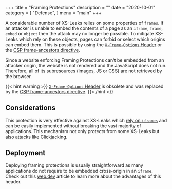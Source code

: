 +++
title = "Framing Protections"
description = ""
date = "2020-10-01"
category = [
    "Defense",
]
menu = "main"
+++

A considerable number of XS-Leaks relies on some properties of `frames`. If an attacker is unable to embed the contents of a page as an `iframe`, `frame`, `embed` or `object` then the attack may no longer be possible. To mitigate XS-Leaks which rely on these objects, pages can forbid or select which origins can embed them. This is possible by using the [`X-Frame-Options` Header](https://developer.mozilla.org/en-US/docs/Web/HTTP/Headers/X-Frame-Options) or the [CSP frame-ancestors directive](https://developer.mozilla.org/en-US/docs/Web/HTTP/Headers/Content-Security-Policy/frame-ancestors).

Since a website enforcing Framing Protections can't be embedded from an attacker origin, the website is not rendered and the JavaScript does not run. Therefore, all of its subresources (images, JS or CSS) are not retrieved by the browser.

{{< hint warning >}}
[`X-Frame-Options` Header](https://developer.mozilla.org/en-US/docs/Web/HTTP/Headers/X-Frame-Options) is obsolete and was replaced by the [CSP frame-ancestors directive](https://developer.mozilla.org/en-US/docs/Web/HTTP/Headers/Content-Security-Policy/frame-ancestors).
{{< /hint >}}

## Considerations

This protection is very effective against XS-Leaks which [rely on `iframes`](../../../../abuse/iframes/) and can be easily implemented without breaking the vast majority of applications. This mechanism not only protects from some XS-Leaks but also attacks like Clickjacking.

## Deployment

Deploying framing protections is usually straightforward as many applications do not require to be embedded cross-origin in an `iframe`. Check out this [web.dev](https://web.dev/same-origin-policy/) article to learn more about the advantages of this header.